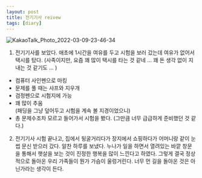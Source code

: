 ```yaml
---
layout: post
title: 전기기사 reivew
tags: [diary]
---
```


![KakaoTalk_Photo_2022-03-09-23-46-34](https://user-images.githubusercontent.com/50545088/157465122-61120390-cf91-4c6c-889f-317e3300a8fe.jpeg)


1. 전기기사를 보았다. 애초에 1시간을 여유를 두고 시험을 보러 갔는데 여유가 없어서 택시를 탔다. (사족이지만, 요즘 꽤 많이 택시를 타는 것 같네 ... 꽤 돈 생각 없이 지내는 것 같기도 ... )

- 컴퓨터 사인펜으로 마킹
- 문제를 풀 때는 샤프와 지우개
- 검정펜으로 시험지에 가능
- 꽤 많이 추움 <br>
(패딩을 그냥 덮어두고 시험을 계속 볼 지경이었으니)
- 총 문제수조차 모르고 들어가서 시험을 봤다. (그만큼 너무 급급하게 준비했던 것 같다.)

2. 전기기사 시험 끝나고, 집에서 뒹굴거리다가 장지에서 쇼핑하다가 어머니랑 같이 눈썹 문신 받으러 갔다. 알찬 하루를 보냈다. 누나가 일을 하면서 열려있는 바깥 창문을 통해서 햇살을 보는 것이 진정한 행복을 많이 느낀다고 하였다. 그렇게 결국 정상적으로 돌아온 우리 가족들이 뭔가 가슴이 울렁거린다. 너무 먼 길을 돌아온 것은 아닌가라는 생각이 든다.